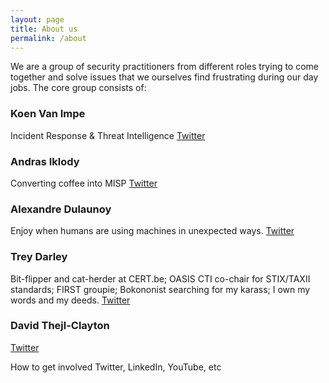 ```yaml
---
layout: page
title: About us
permalink: /about
---
```


We are a group of security practitioners from different roles trying to come together and solve issues that we ourselves find frustrating during our day jobs. The core group consists of:

### Koen Van Impe
Incident Response & Threat Intelligence
[Twitter](https://twitter.com/cudeso)

### Andras Iklody

Converting coffee into MISP
[Twitter](https://twitter.com/iglocska)

### Alexandre Dulaunoy

Enjoy when humans are using machines in unexpected ways.
[Twitter](https://twitter.com/adulau)

### Trey Darley

Bit-flipper and cat-herder at CERT.be; OASIS CTI co-chair for STIX/TAXII standards; FIRST groupie; Bokononist searching for my karass; I own my words and my deeds.
[Twitter](https://twitter.com/treyka)

### David Thejl-Clayton
[Twitter](https://twitter.com/DCSecuritydk)

How to get involved
Twitter, LinkedIn, YouTube, etc

